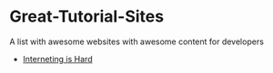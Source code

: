 # Great-Tutorial-Sites
A list with awesome websites with awesome content for developers

* [Interneting is Hard](https://internetingishard.com/)
